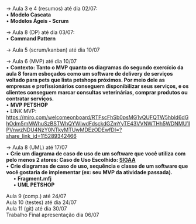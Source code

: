 -> Aula 3 e 4 (resumos) até dia 02/07: <br>
  • <b>Modelo Cascata</b><br> 
    • <b>Modelos Ágeis - Scrum</b>

-> Aula 8 (DP) até dia 03/07: <br>
    • <b>Command Pattern</b><br>
    
-> Aula 5 (scrum/kanban) até dia 10/07

-> Aula 6 (MVP) até dia 10/07<br>
    • <b>Contexto: Tanto o MVP quanto os diagramas do segundo exercício da aula 8 foram esboçados como um software de delivery de serviços voltado para pets que lista petshops próximos. Por meio dele as empresas e profissionários conseguem disponibilizar seus serviços, e os clientes conseguem marcar consultas veterinárias, comprar produtos ou contratar serviços. </b><br>
    • <b>MVP PETSHOP</b><br>
    • LINK MVP: https://miro.com/welcomeonboard/RTFscFhSb0psMG1vQUFQTW5hbld6dGhOdm5mMWhuSzBSTWhQYWIwdFdsckdGZmYyTE43VVNWTHh5WDNMU1lPVnwzNDU4NzY0NTkyMTUwMDEzODEwfDI=?share_link_id=115289342466<BR>

-> Aula 8 (UML) até 17/07<br>
    • <b>Crie um diagrama de caso de uso de um software que você utiliza com pelo menos 2 atores: Caso de Uso Escolhido: <u>SIGAA</u></b><br>
    • <b>Crie diagramas de caso de uso, sequência e classe de um software que você gostaria de implementar (ex: seu MVP da atividade passada).</b><br>
   &nbsp;&nbsp;&nbsp;&nbsp;&nbsp;• <b>Fragment.mfj</b><br>
   &nbsp;&nbsp;&nbsp;&nbsp;&nbsp;• <b>UML PETSHOP</b><br>
    
    
Aula 9 (comp.) até 24/07<BR>
Aula 10 (testes) até dia 24/07<BR>
Aula 11 (git) até dia 30/07<BR>
Trabalho Final apresentação dia 06/07<BR> 

 
